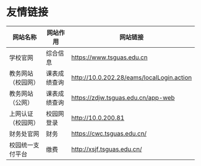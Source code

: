 # 友情链接

|网站名称|网站作用|网站链接|
|---|---|---|
|学校官网|综合信息|https://www.tsguas.edu.cn|
|教务网站（校园网）|课表成绩查询|http://10.0.202.28/eams/localLogin.action|
|教务网站（公网）|课表成绩查询|https://zdjw.tsguas.edu.cn/app-web|
|上网认证（校园网）|校园网登录|http://10.0.200.81|
|财务处官网|财务|https://cwc.tsguas.edu.cn/|
|校园统一支付平台|缴费|http://xsjf.tsguas.edu.cn/|
